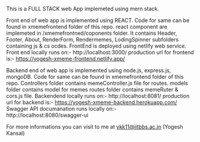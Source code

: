 This is a FULL STACK web App implemeted using mern stack.

Front end of web app is implemented using REACT.
Code for same can be found in xmemefrontend folder of this repo.
react component are implemeted in /xmemefrontned/coponents folder.
It contains Header, Footer, About, RenderForm, Rendermemes, LodingSpinner subfolders containing js & cs ocdes.
FrontEnd is deployed using netlify web service.
Front end locally runs on:- http://localhost:3000/
production url for frontend is:- https://yogesh-xmeme-frontend.netlify.app/

Backend end of web app is implemented using node.js, express.js, mongoDB.
Code for same can be found in xmemefrontend folder of this repo.
Controllers folder contains memeController.js file for routes.
models folder contains model for memes
routes folder contains memeRuter & cors.js file.
Backendend locally runs on:- http://localhost:8081/
production url for backend is:- https://yogesh-xmeme-backend.herokuapp.com/
Swagger API documanation runs locally on:- http://localhost:8080/swagger-ui

For more informations you can visit to me at ykk11@iitbbs.ac.in (Yogesh Kansal) 

